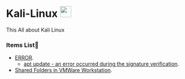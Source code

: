 # Kali-Linux <img src="https://raw.githubusercontent.com/MartinHeinz/MartinHeinz/master/wave.gif" width="30px">
This All about Kali Linux

### Items List👻
   - [ERROR]().
     - [apt update - an error occurred during the signature verification](solve1.md).
   - [Shared Folders in VMWare Workstation](solve2.md).
